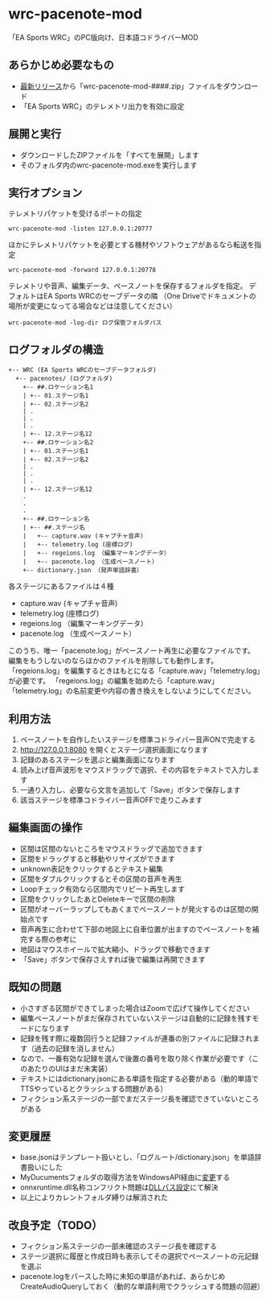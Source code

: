 # wrc-pacenote-mod

「EA Sports WRC」のPC版向け、日本語コドライバーMOD

## あらかじめ必要なもの

- [最新リリース](https://github.com/nobonobo/wrc-pacenote-mod/releases/latest)から「wrc-pacenote-mod-####.zip」ファイルをダウンロード
- 「EA Sports WRC」のテレメトリ出力を有効に設定

## 展開と実行

- ダウンロードしたZIPファイルを「すべてを展開」します
- そのフォルダ内のwrc-pacenote-mod.exeを実行します

## 実行オプション

テレメトリパケットを受けるポートの指定
```
wrc-pacenote-mod -listen 127.0.0.1:20777
```

ほかにテレメトリパケットを必要とする機材やソフトウェアがあるなら転送を指定
```
wrc-pacenote-mod -forward 127.0.0.1:20778
```

テレメトリや音声、編集データ、ペースノートを保存するフォルダを指定。
デフォルトはEA Sports WRCのセーブデータの隣
（One Driveでドキュメントの場所が変更になってる場合などは注意してください）
```
wrc-pacenote-mod -log-dir ログ保管フォルダパス
```

## ログフォルダの構造

```
+-- WRC (EA Sports WRCのセーブデータフォルダ)
  +-- pacenotes/ (ログフォルダ)
    +-- ##.ロケーション名1
    | +-- 01.ステージ名1
    | +-- 02.ステージ名2
    | .
    | .
    | .
    | +-- 12.ステージ名12
    +-- ##.ロケーション名2
    | +-- 01.ステージ名1
    | +-- 02.ステージ名2
    | .
    | .
    | .
    | +-- 12.ステージ名12
    .
    .
    .
    +-- ##.ロケーション名
    | +-- ##.ステージ名
    |   +-- capture.wav (キャプチャ音声)
    |   +-- telemetry.log (座標ログ)
    |   +-- regeions.log （編集マーキングデータ）
    |   +-- pacenote.log （生成ペースノート）
    +-- dictionary.json （発声単語辞書）
```

各ステージにあるファイルは４種

- capture.wav (キャプチャ音声)
- telemetry.log (座標ログ)
- regeions.log （編集マーキングデータ）
- pacenote.log （生成ペースノート）

このうち、唯一「pacenote.log」がペースノート再生に必要なファイルです。
編集をもうしないのならほかのファイルを削除しても動作します。
「regeions.log」を編集するときはもとになる「capture.wav」「telemetry.log」が必要です。
「regeions.log」の編集を始めたら「capture.wav」「telemetry.log」の名前変更や内容の書き換えをしないようにしてください。

## 利用方法

1. ペースノートを自作したいステージを標準コドライバー音声ONで完走する
2. http://127.0.0.1:8080 を開くとステージ選択画面になります
3. 記録のあるステージを選ぶと編集画面になります
4. 読み上げ音声波形をマウスドラッグで選択、その内容をテキストで入力します
5. 一通り入力し、必要なら文言を追加して「Save」ボタンで保存します
6. 該当ステージを標準コドライバー音声OFFで走りこみます

## 編集画面の操作

- 区間は区間のないところをマウスドラッグで追加できます
- 区間をドラッグすると移動やリサイズができます
- unknown表記をクリックするとテキスト編集
- 区間をダブルクリックするとその区間の音声を再生
- Loopチェック有効なら区間内でリピート再生します
- 区間をクリックしたあとDeleteキーで区間の削除
- 区間がオーバーラップしてもあくまでペースノートが発火するのは区間の開始点です
- 音声再生に合わせて下部の地図上に自車位置が出ますのでペースノートを補完する際の参考に
- 地図はマウスホイールで拡大縮小、ドラッグで移動できます
- 「Save」ボタンで保存さえすれば後で編集は再開できます

## 既知の問題

- 小さすぎる区間ができてしまった場合はZoomで広げて操作してください
- 編集ペースノートがまだ保存されていないステージは自動的に記録を残すモードになります
- 記録を残す際に複数回行うと記録ファイルが連番の別ファイルに記録されます（過去の記録を消しません）
- なので、一番有効な記録を選んで後置の番号を取り除く作業が必要です（このあたりのUIはまだ未実装）
- テキストにはdictionary.jsonにある単語を指定する必要がある（動的単語でTTSやっているとクラッシュする問題がある）
- フィクション系ステージの一部でまだステージ長を確認できていないところがある

## 変更履歴

- base.jsonはテンプレート扱いとし、「ログルート/dictionary.json」を単語辞書扱いにした
- MyDucumentsフォルダの取得方法をWindowsAPI経由に[変更](https://zenn.dev/link/comments/0c61eaec7989e8)する
- onnxruntime.dll名称コンフリクト問題は[DLLパス設定](https://zenn.dev/link/comments/313573ed05b8b5)にて解決
- 以上によりカレントフォルダ縛りは解消された

## 改良予定（TODO）

- フィクション系ステージの一部未確認のステージ長を確認する
- ステージ選択に履歴と作成日時も表示してその選択でペースノートの元記録を選ぶ
- pacenote.logをパースした時に未知の単語があれば、あらかじめCreateAudioQueryしておく（動的な単語利用でクラッシュする問題の回避）
